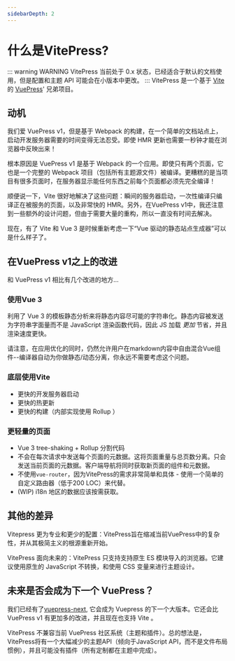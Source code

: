 ```yaml
---
sidebarDepth: 2
---
```


# 什么是VitePress?

::: warning WARNING
VitePress 当前处于 0.x 状态，已经适合于默认的文档使用，但是配置和主题 API 可能会在小版本中更改。
:::
VitePress 是一个基于 [Vite](https://github.com/vitejs/vite) 的 [VuePress](https://vuepress.vuejs.org/)' 兄弟项目。
## 动机

我们爱 VuePress v1，但是基于 Webpack 的构建，在一个简单的文档站点上，启动开发服务器需要的时间变得无法忍受。即使 HMR 更新也需要一秒钟才能在浏览器中反映出来！

根本原因是 VuePress v1 是基于 Webpack 的一个应用。即使只有两个页面，它也是一个完整的 Webpack 项目（包括所有主题源文件）被编译。更糟糕的是当项目有很多页面时，在服务器显示能任何东西之前每个页面都必须先完全编译！

顺便说一下，Vite 很好地解决了这些问题：瞬间的服务器启动，一次性编译只编译正在被服务的页面，以及非常快的 HMR。另外，在VuePress v1中，我还注意到一些额外的设计问题，但由于需要大量的重构，所以一直没有时间去解决。

现在，有了 Vite 和 Vue 3 是时候重新考虑一下“Vue 驱动的静态站点生成器”可以是什么样子了。

## 在VuePress v1之上的改进

和 VuePress v1 相比有几个改进的地方...

### 使用Vue 3

利用了 Vue 3 的模板静态分析来将静态内容尽可能的字符串化。静态内容被发送为字符串字面量而不是 JavaScript 渲染函数代码，因此 JS 加载 _更加_ 节省，并且渲染速度更快。

请注意，在应用优化的同时，仍然允许用户在markdown内容中自由混合Vue组件--编译器自动为你做静态/动态分离，你永远不需要考虑这个问题。

### 底层使用Vite

- 更快的开发服务器启动
- 更快的热更新
- 更快的构建（内部实现使用 Rollup ）

### 更轻量的页面

- Vue 3 tree-shaking + Rollup 分割代码
- 不会在每次请求中发送每个页面的元数据。这将页面重量与总页数分离。只会发送当前页面的元数据。客户端导航将同时获取新页面的组件和元数据。
- 不使用`vue-router`，因为VitePress的需求非常简单和具体 - 使用一个简单的自定义路由器（低于200 LOC）来代替。
- (WIP) i18n 地区的数据应该按需获取。

## 其他的差异

Vitepress 更为专业和更少的配置：VitePress旨在缩减当前VuePress中的复杂性，并从其极简主义的根源重新开始。

VitePress 面向未来的：VitePress 只支持支持原生 ES 模块导入的浏览器。它建议使用原生的 JavaScript 不转换，和使用 CSS 变量来进行主题设计。

## 未来是否会成为下一个 VuePress？

我们已经有了[vuepress-next](https://github.com/vuepress/vuepress-next), 它会成为 Vuepress 的下一个大版本。它还会比 VuePress v1 有更加多的改进，并且现在也支持 Vite 。

VitePress 不兼容当前 VuePress 社区系统（主题和插件）。总的想法是，VitePress将有一个大幅减少的主题API（倾向于JavaScript API，而不是文件布局惯例），并且可能没有插件（所有定制都在主题中完成）。